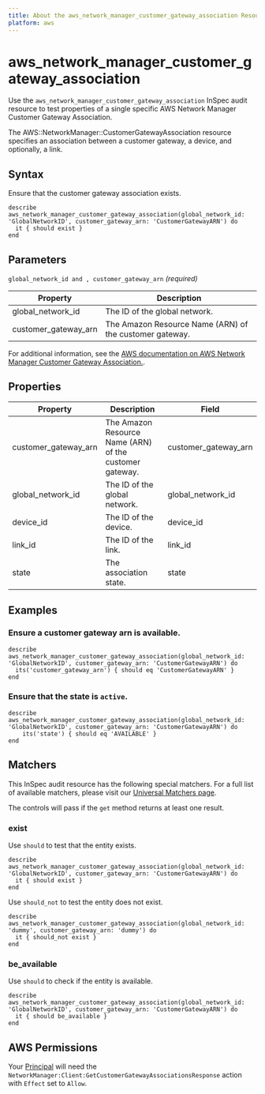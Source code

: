 ```yaml
---
title: About the aws_network_manager_customer_gateway_association Resource
platform: aws
---
```


# aws_network_manager_customer_gateway_association

Use the `aws_network_manager_customer_gateway_association` InSpec audit resource to test properties of a single specific AWS Network Manager Customer Gateway Association.

The AWS::NetworkManager::CustomerGatewayAssociation resource specifies an association between a customer gateway, a device, and optionally, a link.

## Syntax

Ensure that the customer gateway association exists.

    describe aws_network_manager_customer_gateway_association(global_network_id: 'GlobalNetworkID', customer_gateway_arn: 'CustomerGatewayARN') do
      it { should exist }
    end

## Parameters

`global_network_id and , customer_gateway_arn` _(required)_

| Property | Description |
| --- | --- |
| global_network_id | The ID of the global network. |
| customer_gateway_arn | The Amazon Resource Name (ARN) of the customer gateway. |

For additional information, see the [AWS documentation on AWS Network Manager Customer Gateway Association.](https://docs.aws.amazon.com/AWSCloudFormation/latest/UserGuide/aws-resource-networkmanager-customergatewayassociation.html).

## Properties

| Property | Description | Field | 
| --- | --- | --- |
| customer_gateway_arn | The Amazon Resource Name (ARN) of the customer gateway. | customer_gateway_arn |
| global_network_id | The ID of the global network. | global_network_id |
| device_id | The ID of the device.| device_id |
| link_id | The ID of the link. | link_id |
| state | The association state. | state |

## Examples

### Ensure a customer gateway arn is available.
    describe aws_network_manager_customer_gateway_association(global_network_id: 'GlobalNetworkID', customer_gateway_arn: 'CustomerGatewayARN') do
      its('customer_gateway_arn') { should eq 'CustomerGatewayARN' }
    end

### Ensure that the state is `active`.
    describe aws_network_manager_customer_gateway_association(global_network_id: 'GlobalNetworkID', customer_gateway_arn: 'CustomerGatewayARN') do
        its('state') { should eq 'AVAILABLE' }
    end

## Matchers

This InSpec audit resource has the following special matchers. For a full list of available matchers, please visit our [Universal Matchers page](https://www.inspec.io/docs/reference/matchers/).

The controls will pass if the `get` method returns at least one result.

### exist

Use `should` to test that the entity exists.

    describe aws_network_manager_customer_gateway_association(global_network_id: 'GlobalNetworkID', customer_gateway_arn: 'CustomerGatewayARN') do
      it { should exist }
    end

Use `should_not` to test the entity does not exist.

    describe aws_network_manager_customer_gateway_association(global_network_id: 'dummy', customer_gateway_arn: 'dummy') do
      it { should_not exist }
    end

### be_available

Use `should` to check if the entity is available.

    describe aws_network_manager_customer_gateway_association(global_network_id: 'GlobalNetworkID', customer_gateway_arn: 'CustomerGatewayARN') do
      it { should be_available }
    end

## AWS Permissions

Your [Principal](https://docs.aws.amazon.com/IAM/latest/UserGuide/intro-structure.html#intro-structure-principal) will need the `NetworkManager:Client:GetCustomerGatewayAssociationsResponse` action with `Effect` set to `Allow`.